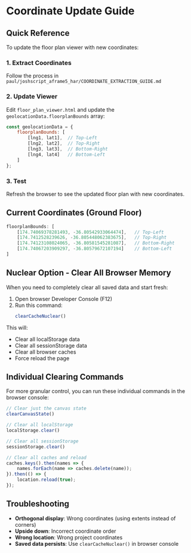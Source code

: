 # Coordinate Update Guide

## Quick Reference
To update the floor plan viewer with new coordinates:

### 1. Extract Coordinates
Follow the process in `paul/joshscript_aframe5_har/COORDINATE_EXTRACTION_GUIDE.md`

### 2. Update Viewer
Edit `floor_plan_viewer.html` and update the `geolocationData.floorplanBounds` array:

```javascript
const geolocationData = {
    floorplanBounds: [
        [lng1, lat1],  // Top-Left
        [lng2, lat2],  // Top-Right  
        [lng3, lat3],  // Bottom-Right
        [lng4, lat4]   // Bottom-Left
    ]
};
```

### 3. Test
Refresh the browser to see the updated floor plan with new coordinates.

## Current Coordinates (Ground Floor)
```javascript
floorplanBounds: [
    [174.74069378281493, -36.80542933064474],   // Top-Left
    [174.7412528239626, -36.805448062383675],   // Top-Right
    [174.74123108024065, -36.80581545281087],   // Bottom-Right
    [174.74067203909297, -36.80579672107194]    // Bottom-Left
]
```

## Nuclear Option - Clear All Browser Memory

When you need to completely clear all saved data and start fresh:

1. Open browser Developer Console (F12)
2. Run this command:
   ```javascript
   clearCacheNuclear()
   ```

This will:
- Clear all localStorage data
- Clear all sessionStorage data
- Clear all browser caches
- Force reload the page

## Individual Clearing Commands

For more granular control, you can run these individual commands in the browser console:

```javascript
// Clear just the canvas state
clearCanvasState()

// Clear all localStorage
localStorage.clear()

// Clear all sessionStorage
sessionStorage.clear()

// Clear all caches and reload
caches.keys().then(names => {
    names.forEach(name => caches.delete(name));
}).then(() => {
    location.reload(true);
});
```

## Troubleshooting
- **Orthogonal display**: Wrong coordinates (using extents instead of corners)
- **Upside down**: Incorrect coordinate order
- **Wrong location**: Wrong project coordinates
- **Saved data persists**: Use `clearCacheNuclear()` in browser console


